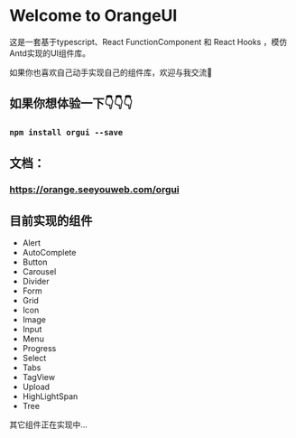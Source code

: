 # Welcome to OrangeUI
这是一套基于typescript、React FunctionComponent 和 React Hooks ，模仿Antd实现的UI组件库。

如果你也喜欢自己动手实现自己的组件库，欢迎与我交流👏

## 如果你想体验一下👇👇👇
### `npm install orgui --save`

## 文档：
### https://orange.seeyouweb.com/orgui

## 目前实现的组件
* Alert
* AutoComplete
* Button
* Carousel
* Divider
* Form
* Grid
* Icon
* Image
* Input
* Menu
* Progress
* Select
* Tabs
* TagView
* Upload
* HighLightSpan
* Tree

其它组件正在实现中...

